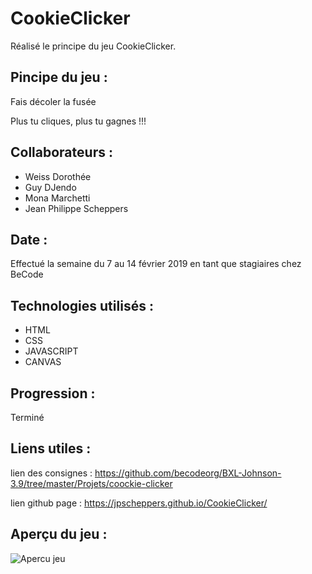 # CookieClicker

Réalisé le principe du jeu CookieClicker.

## Pincipe du jeu :

Fais décoler la fusée

Plus tu cliques, plus tu gagnes !!!

## Collaborateurs :

+ Weiss Dorothée
+ Guy DJendo
+ Mona Marchetti
+ Jean Philippe Scheppers

## Date :

Effectué la semaine du 7 au 14 février 2019 en tant que stagiaires chez BeCode

## Technologies utilisés :

+ HTML
+ CSS
+ JAVASCRIPT
+ CANVAS

## Progression :

Terminé

## Liens utiles :

lien des consignes : <https://github.com/becodeorg/BXL-Johnson-3.9/tree/master/Projets/coockie-clicker>

lien github page : <https://jpscheppers.github.io/CookieClicker/>

## Aperçu du jeu :

![Apercu jeu](img/Screenshot.png)
